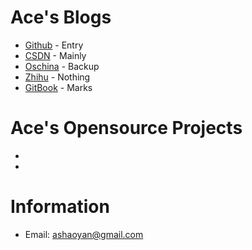 # Ace's Blogs
- [Github](http://aceanan.github.io/anshaoyan.blog/)            - Entry
- [CSDN](http://blog.csdn.net/ace_an)                           - Mainly
- [Oschina](http://my.oschina.net/anshaoyan/blog)               - Backup
- [Zhihu](https://www.zhihu.com/people/ace-51-52/activities)    - Nothing
- [GitBook](https://www.gitbook.com/@acean)                     - Marks

# Ace's Opensource Projects
- 
- 

# Information
- Email: ashaoyan@gmail.com

